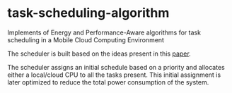# task-scheduling-algorithm

Implements of Energy and Performance-Aware algorithms for task scheduling in a Mobile Cloud Computing Environment

The scheduler is built based on the ideas present in this [paper](https://ywang393.expressions.syr.edu/wp-content/uploads/2016/07/An-energy-and-performance-aware-task-scheduling-framework-in-the-mobile-cloud-computing-environment.pdf). 

The scheduler assigns an initial schedule based on a priority and allocates either a local/cloud CPU to all the tasks present. This initial assignment is later optimized to reduce the total power consumption of the system. 

